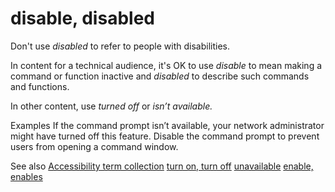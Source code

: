 ﻿# disable, disabled

Don't use *disabled* to refer to people with disabilities. 

In content for a technical audience, it's OK to use *disable* to mean making a command or function inactive and *disabled* to describe such commands and functions.

In other content, use *turned off* or *isn’t available.*

Examples 
If the command prompt isn’t available, your network administrator might have turned off this feature.
Disable the command prompt to prevent users from opening a command window. 

See also
[Accessibility term collection](https://worldready.cloudapp.net/Styleguide/Read?id=2700&topicid=26596)
[turn on, turn off](https://worldready.cloudapp.net/Styleguide/Read?id=2700&topicid=33405)
[unavailable](https://worldready.cloudapp.net/Styleguide/Read?id=2700&topicid=33644)
[enable, enables](https://worldready.cloudapp.net/Styleguide/Read?id=2700&topicid=33678)
